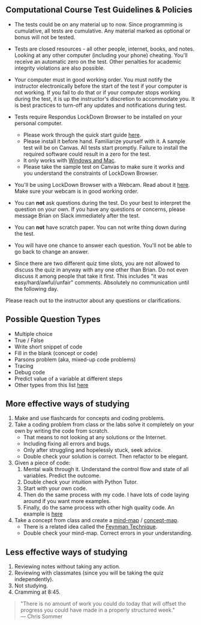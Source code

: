 Computational Course Test Guidelines & Policies
-----

- The tests could be on any material up to now. Since programming is cumulative, all tests are cumulative. Any material marked as optional or bonus will not be tested.  

- Tests are closed resources - all other people, internet, books, and notes. Looking at any other computer (including your phone) cheating. You'll receive an automatic zero on the test. Other penalties for academic integrity violations are also possible.

- Your computer must in good working order. You must notify the instructor electronically before the start of the test if your computer is not working. If you fail to do that or if your computer stops working during the test, it is up the instructor's discretion to accommodate you. It is best practices to turn-off any updates and notifications during test.

- Tests require Respondus LockDown Browser to be installed on your personal computer.
    +  Please work through the quick start guide [here](http://www.respondus.com/downloads/RLDB-QuickStartGuide-Instructure-Student.pdf).
    - Please install it before hand. Familiarize yourself with it. A sample test will be on Canvas. All tests start promptly. Failure to install the required software could result in a zero for the test.
    - It only works with [Windows and Mac](https://www.respondus.com/products/lockdown-browser/requirements.shtml). 
    - Please take the sample test on Canvas to make sure it works and you understand the constraints of LockDown Browser.

- You'll be using LockDown Browser with a Webcam. Read about it [here](https://web.respondus.com/using-lockdown-browser-with-a-webcam-the-student-experience/).  Make sure your webcam is in good working order.  

- You can __not__ ask questions during the test. Do your best to interpret the question on your own. If you have any questions or concerns, please message Brian on Slack immediately after the test.

- You can __not__ have scratch paper. You can not write thing down during the test.

- You will have one chance to answer each question. You'll not be able to go back to change an answer.  

- Since there are two different quiz time slots, you are not allowed to discuss the quiz in anyway with any one other than Brian. Do not even discuss it among people that take it first. This includes "it was easy/hard/awful/unfair" comments. Absolutely no communication until the following day.

Please reach out to the instructor about any questions or clarifications.

Possible Question Types
-------

- Multiple choice
- True / False
- Write short snippet of code
- Fill in the blank (concept or code)
- Parsons problem (aka, mixed-up code problems)
- Tracing
- Debug code
- Predict value of a variable at different steps
- Other types from this list [here](http://teachtogether.tech/en/#s:exercises)

More effective ways of studying
------

1. Make and use flashcards for concepts and coding problems.
1. Take a coding problem from class or the labs solve it completely on your own by writing the code from scratch. 
    - That means to not looking at any solutions or the Internet.
    - Including fixing all errors and bugs.
    - Only after struggling and hopelessly stuck, seek advice.
    - Double check your solution is correct. Then refactor to be elegant.
1. Given a piece of code:
    1. Mental walk through it. Understand the control flow and state of all variables. Predict the outcome.
    2. Double check your intuition with Python Tutor.
    3. Start with your own code. 
    4. Then do the same process with my code. I have lots of code laying around if you want more examples.
    5. Finally, do the same process with other high quality code. An example is [here](https://github.com/norvig/pytudes/blob/master/ipynb/Advent%202017.ipynb)
1. Take a concept from class and create a [mind-map](https://www.mindmapping.com/) / [concept-map](https://carpentries.github.io/instructor-training/05-memory/index.html).
    - There is a related idea called the [Feynman Technique](https://fs.blog/2012/04/feynman-technique/).
    - Double check your mind-map. Correct errors in your understanding.

Less effective ways of studying
------

1. Reviewing notes without taking any action.
2. Reviewing with classmates (since you will be taking the quiz independently).
1. Not studying.
2. Cramming at 8:45.

>"There is no amount of work you could do today that will offset the progress you could have made in a properly structured week."   
> — Chris Sommer
